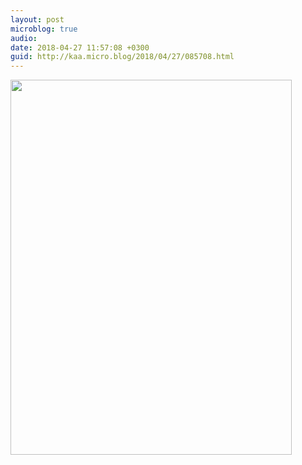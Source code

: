 ```yaml
---
layout: post
microblog: true
audio: 
date: 2018-04-27 11:57:08 +0300
guid: http://kaa.micro.blog/2018/04/27/085708.html
---
```



<img src="http://www.kaa.bz/uploads/2018/7f9ec5b488.jpg" width="450" height="600" />

